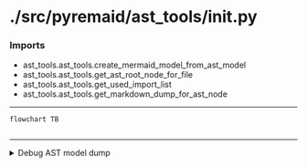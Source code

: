 # ./src/pyremaid/ast_tools/__init__.py

### Imports

  - ast_tools.ast_tools.create_mermaid_model_from_ast_model
  - ast_tools.ast_tools.get_ast_root_node_for_file
  - ast_tools.ast_tools.get_used_import_list
  - ast_tools.ast_tools.get_markdown_dump_for_ast_node

---
```mermaid
flowchart TB


```
---

<details>
<summary>Debug AST model dump</summary>

```
Module(
  body=[
    ImportFrom(
      module='ast_tools.ast_tools',
      names=[
        alias(name='create_mermaid_model_from_ast_model'),
        alias(name='get_ast_root_node_for_file'),
        alias(name='get_used_import_list'),
        alias(name='get_markdown_dump_for_ast_node')],
      level=0,
      lineno=1,
      col_offset=0,
      end_lineno=6,
      end_col_offset=1)],
  type_ignores=[])
```
</details>

